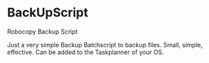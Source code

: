 # BackUpScript
Robocopy Backup Script

Just a very simple Backup Batchscript to backup files. 
Small, simple, effective. Can be added to the Taskplanner of your OS.

